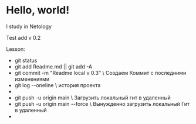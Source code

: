 # Hello, world!

I study in Netology

Test add v 0.2

Lesson:
- git status
- git add Readme.md || git add -A
- git commit -m "Readme local v 0.3" \\ Создаем Коммит с последними изменениями
- git log --oneline \\ история проекта
- 
- git push -u origin main \\ Загрузить локальный гит в удаленный
- git push -u origin main --force \\ Вынужденно загрузить локальный Гит в удаленный
- 